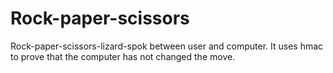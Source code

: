# Rock-paper-scissors
Rock-paper-scissors-lizard-spok  between user and computer. 
It uses hmac to prove that the computer has not changed the move.
